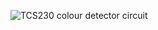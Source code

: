 ![TCS230 colour detector circuit](https://user-images.githubusercontent.com/602143/29241939-dd28ad5e-7f7b-11e7-8d48-88251bcd4c8c.png)
